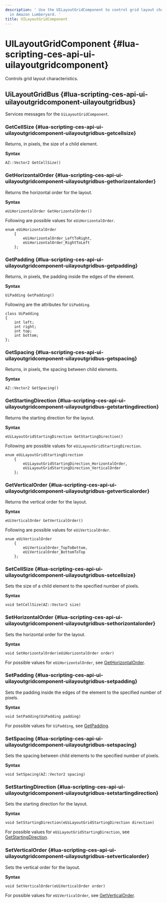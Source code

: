 ```yaml
---
description: ' Use the UILayoutGridComponent to control grid layout characteristics
  in Amazon Lumberyard. '
title: UILayoutGridComponent
---
```

# UILayoutGridComponent {#lua-scripting-ces-api-ui-uilayoutgridcomponent}

Controls grid layout characteristics\.

## UiLayoutGridBus {#lua-scripting-ces-api-ui-uilayoutgridcomponent-uilayoutgridbus}

Services messages for the `UiLayoutGridComponent`\.

### GetCellSize {#lua-scripting-ces-api-ui-uilayoutgridcomponent-uilayoutgridbus-getcellsize}

Returns, in pixels, the size of a child element\.

**Syntax**

```
AZ::Vector2 GetCellSize()
```

### GetHorizontalOrder {#lua-scripting-ces-api-ui-uilayoutgridcomponent-uilayoutgridbus-gethorizontalorder}

Returns the horizontal order for the layout\.

**Syntax**

```
eUiHorizontalOrder GetHorizontalOrder()
```

Following are possible values for `eUiHorizontalOrder`\.

```
enum eUiHorizontalOrder
    {
        eUiHorizontalOrder_LeftToRight,
        eUiHorizontalOrder_RightToLeft
    };
```

### GetPadding {#lua-scripting-ces-api-ui-uilayoutgridcomponent-uilayoutgridbus-getpadding}

Returns, in pixels, the padding inside the edges of the element\.

**Syntax**

```
UiPadding GetPadding()
```

Following are the attributes for `UiPadding`\.

```
class UiPadding
{
    int left;
    int right;
    int top;
    int bottom;
};
```

### GetSpacing {#lua-scripting-ces-api-ui-uilayoutgridcomponent-uilayoutgridbus-getspacing}

Returns, in pixels, the spacing between child elements\.

**Syntax**

```
AZ::Vector2 GetSpacing()
```

### GetStartingDirection {#lua-scripting-ces-api-ui-uilayoutgridcomponent-uilayoutgridbus-getstartingdirection}

Returns the starting direction for the layout\.

**Syntax**

```
eUiLayoutGridStartingDirection GetStartingDirection()
```

Following are possible values for `eUiLayoutGridStartingDirection`\.

```
enum eUiLayoutGridStartingDirection
    {
        eUiLayoutGridStartingDirection_HorizontalOrder,
        eUiLayoutGridStartingDirection_VerticalOrder
    };
```

### GetVerticalOrder {#lua-scripting-ces-api-ui-uilayoutgridcomponent-uilayoutgridbus-getverticalorder}

Returns the vertical order for the layout\.

**Syntax**

```
eUiVerticalOrder GetVerticalOrder()
```

Following are possible values for `eUiVerticalOrder`\.

```
enum eUiVerticalOrder
    {
        eUiVerticalOrder_TopToBottom,
        eUiVerticalOrder_BottomToTop
    };
```

### SetCellSize {#lua-scripting-ces-api-ui-uilayoutgridcomponent-uilayoutgridbus-setcellsize}

Sets the size of a child element to the specified number of pixels\.

**Syntax**

```
void SetCellSize(AZ::Vector2 size)
```

### SetHorizontalOrder {#lua-scripting-ces-api-ui-uilayoutgridcomponent-uilayoutgridbus-sethorizontalorder}

Sets the horizontal order for the layout\.

**Syntax**

```
void SetHorizontalOrder(eUiHorizontalOrder order)
```

For possible values for `eUiHorizontalOrder`, see [GetHorizontalOrder](#lua-scripting-ces-api-ui-uilayoutgridcomponent-uilayoutgridbus-gethorizontalorder)\.

### SetPadding {#lua-scripting-ces-api-ui-uilayoutgridcomponent-uilayoutgridbus-setpadding}

Sets the padding inside the edges of the element to the specified number of pixels\.

**Syntax**

```
void SetPadding(UiPadding padding)
```

For possible values for `UiPadding`, see [GetPadding](#lua-scripting-ces-api-ui-uilayoutgridcomponent-uilayoutgridbus-getpadding)\.

### SetSpacing {#lua-scripting-ces-api-ui-uilayoutgridcomponent-uilayoutgridbus-setspacing}

Sets the spacing between child elements to the specified number of pixels\.

**Syntax**

```
void SetSpacing(AZ::Vector2 spacing)
```

### SetStartingDirection {#lua-scripting-ces-api-ui-uilayoutgridcomponent-uilayoutgridbus-setstartingdirection}

Sets the starting direction for the layout\.

**Syntax**

```
void SetStartingDirection(eUiLayoutGridStartingDirection direction)
```

For possible values for `eUiLayoutGridStartingDirection`, see [GetStartingDirection](#lua-scripting-ces-api-ui-uilayoutgridcomponent-uilayoutgridbus-getstartingdirection)\.

### SetVerticalOrder {#lua-scripting-ces-api-ui-uilayoutgridcomponent-uilayoutgridbus-setverticalorder}

Sets the vertical order for the layout\.

**Syntax**

```
void SetVerticalOrder(eUiVerticalOrder order)
```

For possible values for `eUiVerticalOrder`, see [GetVerticalOrder](#lua-scripting-ces-api-ui-uilayoutgridcomponent-uilayoutgridbus-getverticalorder)\.